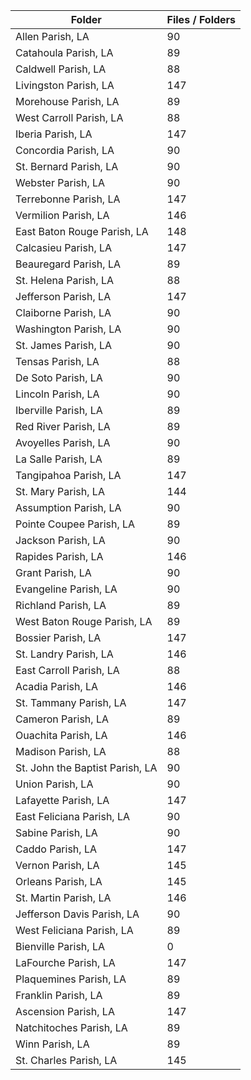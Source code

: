 | Folder                          |   Files / Folders |
|---------------------------------|-------------------|
| Allen Parish, LA                |                90 |
| Catahoula Parish, LA            |                89 |
| Caldwell Parish, LA             |                88 |
| Livingston Parish, LA           |               147 |
| Morehouse Parish, LA            |                89 |
| West Carroll Parish, LA         |                88 |
| Iberia Parish, LA               |               147 |
| Concordia Parish, LA            |                90 |
| St. Bernard Parish, LA          |                90 |
| Webster Parish, LA              |                90 |
| Terrebonne Parish, LA           |               147 |
| Vermilion Parish, LA            |               146 |
| East Baton Rouge Parish, LA     |               148 |
| Calcasieu Parish, LA            |               147 |
| Beauregard Parish, LA           |                89 |
| St. Helena Parish, LA           |                88 |
| Jefferson Parish, LA            |               147 |
| Claiborne Parish, LA            |                90 |
| Washington Parish, LA           |                90 |
| St. James Parish, LA            |                90 |
| Tensas Parish, LA               |                88 |
| De Soto Parish, LA              |                90 |
| Lincoln Parish, LA              |                90 |
| Iberville Parish, LA            |                89 |
| Red River Parish, LA            |                89 |
| Avoyelles Parish, LA            |                90 |
| La Salle Parish, LA             |                89 |
| Tangipahoa Parish, LA           |               147 |
| St. Mary Parish, LA             |               144 |
| Assumption Parish, LA           |                90 |
| Pointe Coupee Parish, LA        |                89 |
| Jackson Parish, LA              |                90 |
| Rapides Parish, LA              |               146 |
| Grant Parish, LA                |                90 |
| Evangeline Parish, LA           |                90 |
| Richland Parish, LA             |                89 |
| West Baton Rouge Parish, LA     |                89 |
| Bossier Parish, LA              |               147 |
| St. Landry Parish, LA           |               146 |
| East Carroll Parish, LA         |                88 |
| Acadia Parish, LA               |               146 |
| St. Tammany Parish, LA          |               147 |
| Cameron Parish, LA              |                89 |
| Ouachita Parish, LA             |               146 |
| Madison Parish, LA              |                88 |
| St. John the Baptist Parish, LA |                90 |
| Union Parish, LA                |                90 |
| Lafayette Parish, LA            |               147 |
| East Feliciana Parish, LA       |                90 |
| Sabine Parish, LA               |                90 |
| Caddo Parish, LA                |               147 |
| Vernon Parish, LA               |               145 |
| Orleans Parish, LA              |               145 |
| St. Martin Parish, LA           |               146 |
| Jefferson Davis Parish, LA      |                90 |
| West Feliciana Parish, LA       |                89 |
| Bienville Parish, LA            |                 0 |
| LaFourche Parish, LA            |               147 |
| Plaquemines Parish, LA          |                89 |
| Franklin Parish, LA             |                89 |
| Ascension Parish, LA            |               147 |
| Natchitoches Parish, LA         |                89 |
| Winn Parish, LA                 |                89 |
| St. Charles Parish, LA          |               145 |